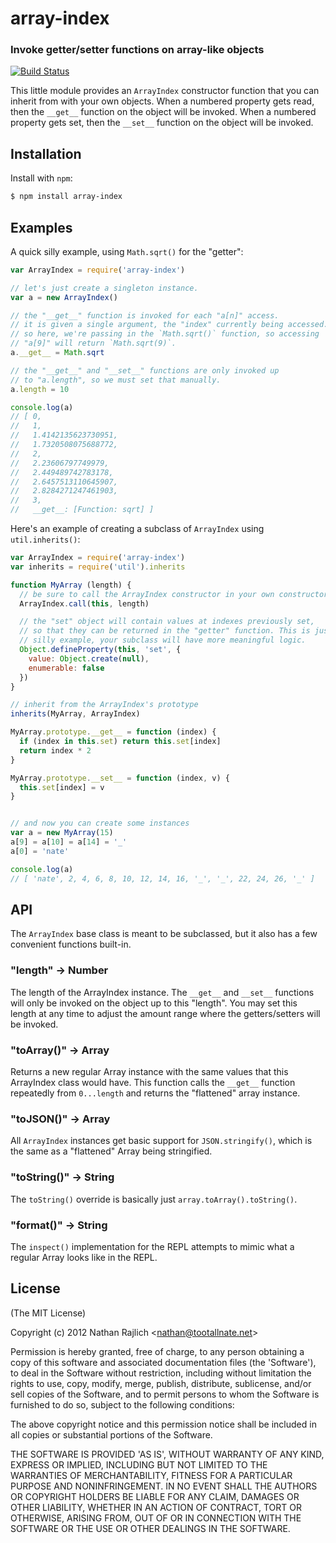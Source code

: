 array-index
===========
### Invoke getter/setter functions on array-like objects
[![Build Status](https://secure.travis-ci.org/TooTallNate/array-index.png)](http://travis-ci.org/TooTallNate/array-index)


This little module provides an `ArrayIndex` constructor function that you can
inherit from with your own objects. When a numbered property gets read, then the
`__get__` function on the object will be invoked. When a numbered property gets
set, then the `__set__` function on the object will be invoked.


Installation
------------

Install with `npm`:

``` bash
$ npm install array-index
```


Examples
--------

A quick silly example, using `Math.sqrt()` for the "getter":

``` js
var ArrayIndex = require('array-index')

// let's just create a singleton instance.
var a = new ArrayIndex()

// the "__get__" function is invoked for each "a[n]" access.
// it is given a single argument, the "index" currently being accessed.
// so here, we're passing in the `Math.sqrt()` function, so accessing
// "a[9]" will return `Math.sqrt(9)`.
a.__get__ = Math.sqrt

// the "__get__" and "__set__" functions are only invoked up
// to "a.length", so we must set that manually.
a.length = 10

console.log(a)
// [ 0,
//   1,
//   1.4142135623730951,
//   1.7320508075688772,
//   2,
//   2.23606797749979,
//   2.449489742783178,
//   2.6457513110645907,
//   2.8284271247461903,
//   3,
//   __get__: [Function: sqrt] ]
```

Here's an example of creating a subclass of `ArrayIndex` using `util.inherits()`:

``` js
var ArrayIndex = require('array-index')
var inherits = require('util').inherits

function MyArray (length) {
  // be sure to call the ArrayIndex constructor in your own constructor
  ArrayIndex.call(this, length)

  // the "set" object will contain values at indexes previously set,
  // so that they can be returned in the "getter" function. This is just a
  // silly example, your subclass will have more meaningful logic.
  Object.defineProperty(this, 'set', {
    value: Object.create(null),
    enumerable: false
  })
}

// inherit from the ArrayIndex's prototype
inherits(MyArray, ArrayIndex)

MyArray.prototype.__get__ = function (index) {
  if (index in this.set) return this.set[index]
  return index * 2
}

MyArray.prototype.__set__ = function (index, v) {
  this.set[index] = v
}


// and now you can create some instances
var a = new MyArray(15)
a[9] = a[10] = a[14] = '_'
a[0] = 'nate'

console.log(a)
// [ 'nate', 2, 4, 6, 8, 10, 12, 14, 16, '_', '_', 22, 24, 26, '_' ]
```

API
---

The `ArrayIndex` base class is meant to be subclassed, but it also has a few
convenient functions built-in.

### "length" -> Number

The length of the ArrayIndex instance. The `__get__` and `__set__` functions will
only be invoked on the object up to this "length". You may set this length at any
time to adjust the amount range where the getters/setters will be invoked.

### "toArray()" -> Array

Returns a new regular Array instance with the same values that this ArrayIndex
class would have. This function calls the `__get__` function repeatedly from
`0...length` and returns the "flattened" array instance.

### "toJSON()" -> Array

All `ArrayIndex` instances get basic support for `JSON.stringify()`, which is
the same as a "flattened" Array being stringified.

### "toString()" -> String

The `toString()` override is basically just `array.toArray().toString()`.

### "format()" -> String

The `inspect()` implementation for the REPL attempts to mimic what a regular
Array looks like in the REPL.


License
-------

(The MIT License)

Copyright (c) 2012 Nathan Rajlich &lt;nathan@tootallnate.net&gt;

Permission is hereby granted, free of charge, to any person obtaining
a copy of this software and associated documentation files (the
'Software'), to deal in the Software without restriction, including
without limitation the rights to use, copy, modify, merge, publish,
distribute, sublicense, and/or sell copies of the Software, and to
permit persons to whom the Software is furnished to do so, subject to
the following conditions:

The above copyright notice and this permission notice shall be
included in all copies or substantial portions of the Software.

THE SOFTWARE IS PROVIDED 'AS IS', WITHOUT WARRANTY OF ANY KIND,
EXPRESS OR IMPLIED, INCLUDING BUT NOT LIMITED TO THE WARRANTIES OF
MERCHANTABILITY, FITNESS FOR A PARTICULAR PURPOSE AND NONINFRINGEMENT.
IN NO EVENT SHALL THE AUTHORS OR COPYRIGHT HOLDERS BE LIABLE FOR ANY
CLAIM, DAMAGES OR OTHER LIABILITY, WHETHER IN AN ACTION OF CONTRACT,
TORT OR OTHERWISE, ARISING FROM, OUT OF OR IN CONNECTION WITH THE
SOFTWARE OR THE USE OR OTHER DEALINGS IN THE SOFTWARE.
